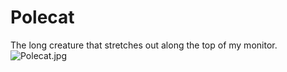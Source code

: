 # Polecat
The long creature that stretches out along the top of my monitor.
![Polecat.jpg](https://wildwoodtrust.org/sites/default/files//styles/portfolio_slider/public/wildwood-media/Animals/Mammals/Polecat2.jpg)
